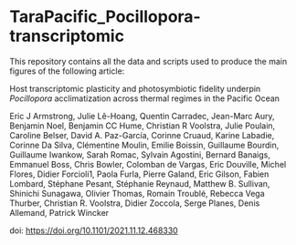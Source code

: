 # TaraPacific_Pocillopora-transcriptomic

This repository contains all the data and scripts used to produce the main figures of the following article:

Host transcriptomic plasticity and photosymbiotic fidelity underpin <i>Pocillopora</i> acclimatization across thermal regimes in the Pacific Ocean

Eric J Armstrong, Julie Lê-Hoang, Quentin Carradec, Jean-Marc Aury, Benjamin Noel, Benjamin CC Hume, Christian R Voolstra, Julie Poulain, Caroline Belser, David A. Paz-García, Corinne Cruaud, Karine Labadie, Corinne Da Silva, Clémentine Moulin, Emilie Boissin, Guillaume Bourdin, Guillaume Iwankow, Sarah Romac, Sylvain Agostini, Bernard Banaigs, Emmanuel Boss, Chris Bowler, Colomban de Vargas, Eric Douville, Michel Flores, Didier Forcioli1, Paola Furla, Pierre Galand, Eric Gilson, Fabien Lombard, Stéphane Pesant, Stéphanie Reynaud, Matthew B. Sullivan, Shinichi Sunagawa, Olivier Thomas, Romain Troublé, Rebecca Vega Thurber, Christian R. Voolstra, Didier Zoccola, Serge Planes, Denis Allemand, Patrick Wincker

doi: https://doi.org/10.1101/2021.11.12.468330
